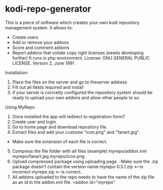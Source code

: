 # kodi-repo-generator
This is a piece of software which creates your own kodi repository management system. 
It allows to:
- Create users
- Add or remove your addons
- Score and comment addons
- Report addons that voilate copy right licenses (needs developing further)
It runs in php environment.
License: GNU GENERAL PUBLIC LICENSE. Version 2, June 1991

Installation:
1. Place the files on the server and go to theserver address
2. Fill out all fields required and install
3. if your server is corrcetly configured the repository system should be ready to upload your own addons and allow other people to so.

Using MyRepo
1. Once installed the app will redirect to registration form7.
2. Create user and login.
3. Go to home page and download repository file.
4. Extract files and add your custome "icon.png" and "fanart.jpg".
  - Make sure the extension of each file is correct.
5. Compress the file folder with all files
    (example)
    myrepo/addon.xml
    myrepo/fanart.jpg
    myrepo/icon.png
6. Upload compressed package using uploading page.
  -Make sure the .zip package doesn't contain the version name 
    myrepo-0.5.1.zip <--is incorrect
    myrepo.zip <--is correct.
7. All addons uploaded to the repo needs to have the name of the zip file as an id in the addon.xml file.
    <addon id="myrepo"
